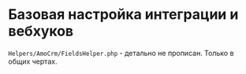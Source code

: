 # Базовая настройка интеграции и вебхуков

`Helpers/AmoCrm/FieldsHelper.php` - детально не прописан. Только в общих чертах.
